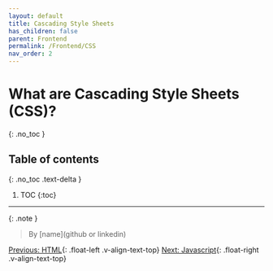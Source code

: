 ```yaml
---
layout: default
title: Cascading Style Sheets
has_children: false
parent: Frontend
permalink: /Frontend/CSS
nav_order: 2
---
```


# What are Cascading Style Sheets (CSS)?
{: .no_toc }

## Table of contents
{: .no_toc .text-delta }

1. TOC
{:toc}

---

{: .note }
> By [name](github or linkedin)    

[Previous: HTML](Frontend/HTML){: .float-left .v-align-text-top}
[Next: Javascript](Frontend/Javascript){: .float-right .v-align-text-top}
